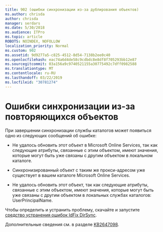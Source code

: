 ```yaml
---
title: 902 (ошибки синхронизации из-за дублирования объектов)
ms.author: chrisda
author: chrisda
manager: serdars
ms.date: 5/30/2018
ms.audience: ITPro
ms.topic: article
ROBOTS: NOINDEX, NOFOLLOW
localization_priority: Normal
ms.custom: 902
ms.assetid: 9d9277a5-c825-4512-8d54-7138b2ee0c40
ms.openlocfilehash: eac74a6d4de58c9cdbdc8e8df8f705293bb12e87
ms.sourcegitcommit: 03a156a9c9740521155a30775492c7dff0982588
ms.translationtype: MT
ms.contentlocale: ru-RU
ms.lasthandoff: 03/22/2019
ms.locfileid: "30781274"
---
```

# <a name="sync-errors-due-to-duplicate-objects"></a>Ошибки синхронизации из-за повторяющихся объектов

При завершении синхронизации службы каталогов может появиться одно из следующих сообщений об ошибке:
  
- Не удалось обновить этот объект в Microsoft Online Services, так как следующие атрибуты, связанные с этим объектом, имеют значения, которые могут быть уже связаны с другим объектом в локальном каталоге.
    
- Синхронизированный объект с таким же прокси-адресом уже существует в вашем каталоге Microsoft Online Services.
    
- Не удалось обновить этот объект, так как следующие атрибуты, связанные с этим объектом, имеют значения, которые могут быть уже связаны с другим объектом в локальных службах каталогов: UserPrincipalName.
    
Чтобы определить и устранить проблему, скачайте и запустите [средство устранения ошибок IdFix DirSync](https://www.microsoft.com/download/details.aspx?id=36832).
  
Дополнительные сведения см. в разделе [KB2647098](https://support.microsoft.com/help/2647098/duplicate-or-invalid-attributes-prevent-directory-synchronization-in-o).
  


